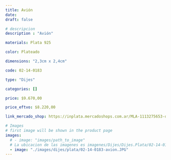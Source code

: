 ```yaml
---
title: Avión
date: 
draft: false

# descripcion
description : "Avión"

materials: Plata 925

color: Plateado

dimensions: "2,3cm x 2,4cm"

code: 02-14-0183

type: "Dijes"

categories: []

price: $9.670,00

price_eftvo: $8.220,00

link_mercado_shop: https://inplata.mercadoshops.com.ar/MLA-1113275653-dije-plata-avión-_JM

# Images
# first image will be shown in the product page
images:
  # - image: "images/path_to_image"
  # La ubicacion de las imagenes es imagenes/Dijes/Dijes.Plata/02-14-0183-avion
  - image: "./images/dijes/plata/02-14-0183-avion.JPG"
---
```

